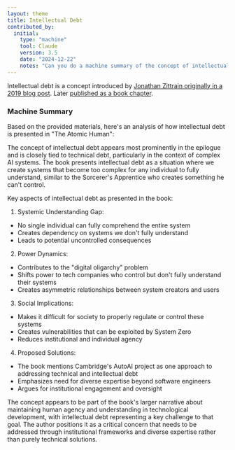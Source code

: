 ```yaml
---
layout: theme
title: Intellectual Debt
contributed_by:
  initial:
    type: "machine"
    tool: Claude
    version: 3.5
    date: "2024-12-22"
    notes: "Can you do a machine summary of the concept of intellectual debt in the book?"
---
```



Intellectual debt is a concept introduced by [Jonathan Zittrain originally in a 2019 blog post](https://medium.com/berkman-klein-center/from-technical-debt-to-intellectual-debt-in-ai-e05ac56a502c). Later [published as a book chapter](/bibliography/intellectual-debt/).

<div class="machine-commentary" markdown="1">

### Machine Summary

Based on the provided materials, here's an analysis of how intellectual debt is presented in "The Atomic Human":

The concept of intellectual debt appears most prominently in the epilogue and is closely tied to technical debt, particularly in the context of complex AI systems. The book presents intellectual debt as a situation where we create systems that become too complex for any individual to fully understand, similar to the Sorcerer's Apprentice who creates something he can't control.

Key aspects of intellectual debt as presented in the book:

1. Systemic Understanding Gap:
- No single individual can fully comprehend the entire system
- Creates dependency on systems we don't fully understand
- Leads to potential uncontrolled consequences

2. Power Dynamics:
- Contributes to the "digital oligarchy" problem
- Shifts power to tech companies who control but don't fully understand their systems
- Creates asymmetric relationships between system creators and users

3. Social Implications:
- Makes it difficult for society to properly regulate or control these systems
- Creates vulnerabilities that can be exploited by System Zero
- Reduces institutional and individual agency

4. Proposed Solutions:
- The book mentions Cambridge's AutoAI project as one approach to addressing technical and intellectual debt
- Emphasizes need for diverse expertise beyond software engineers
- Argues for institutional engagement and oversight

The concept appears to be part of the book's larger narrative about maintaining human agency and understanding in technological development, with intellectual debt representing a key challenge to that goal. The author positions it as a critical concern that needs to be addressed through institutional frameworks and diverse expertise rather than purely technical solutions.

</div>
